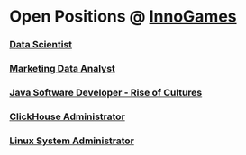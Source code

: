 # Open Positions @ [InnoGames](https://www.innogames.com/career/detail/job?s=github_jobs_repo)

### [Data Scientist](data-scientist.md)
### [Marketing Data Analyst](marketing-data-analyst.md)
### [Java Software Developer - Rise of Cultures](java-software-developer-rise-of-cultures.md)
### [ClickHouse Administrator](clickhouse-administrator.md)
### [Linux System Administrator](linux-system-administrator.md)
